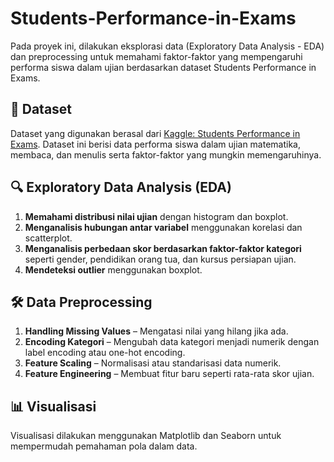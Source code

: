 # Students-Performance-in-Exams
Pada proyek ini, dilakukan eksplorasi data (Exploratory Data Analysis - EDA) dan preprocessing untuk memahami faktor-faktor yang mempengaruhi performa siswa dalam ujian berdasarkan dataset Students Performance in Exams.
## 📂 Dataset
Dataset yang digunakan berasal dari [Kaggle: Students Performance in Exams](https://www.kaggle.com/datasets). Dataset ini berisi data performa siswa dalam ujian matematika, membaca, dan menulis serta faktor-faktor yang mungkin memengaruhinya.

## 🔍 Exploratory Data Analysis (EDA)
1. **Memahami distribusi nilai ujian** dengan histogram dan boxplot.
2. **Menganalisis hubungan antar variabel** menggunakan korelasi dan scatterplot.
3. **Menganalisis perbedaan skor berdasarkan faktor-faktor kategori** seperti gender, pendidikan orang tua, dan kursus persiapan ujian.
4. **Mendeteksi outlier** menggunakan boxplot.

## 🛠 Data Preprocessing
1. **Handling Missing Values** – Mengatasi nilai yang hilang jika ada.
2. **Encoding Kategori** – Mengubah data kategori menjadi numerik dengan label encoding atau one-hot encoding.
3. **Feature Scaling** – Normalisasi atau standarisasi data numerik.
4. **Feature Engineering** – Membuat fitur baru seperti rata-rata skor ujian.

## 📊 Visualisasi
Visualisasi dilakukan menggunakan Matplotlib dan Seaborn untuk mempermudah pemahaman pola dalam data.
